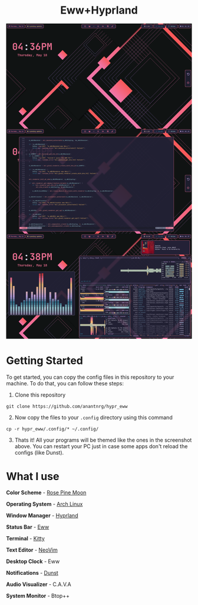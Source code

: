 <h1 style="text-align: center;"> Eww+Hyprland </h1>

![](https://github.com/anantnrg/hypr_eww/blob/main/assets/hypr_eww.png?raw=true)

# Getting Started
To get started, you can copy the config files in this repository to your machine. To do that, you can follow these steps:

1. Clone this repository
```
git clone https://github.com/anantnrg/hypr_eww
```

2. Now copy the files to your `.config` directory using this command
```
cp -r hypr_eww/.config/* ~/.config/
```

3. Thats it! All your programs will be themed like the ones in the screenshot above. You can restart your PC just in case some apps don't reload the configs (like Dunst).

# What I use
**Color Scheme** - [Rose Pine Moon](https://rosepinetheme.com)

**Operating System** - [Arch Linux](https://archlinux.org)

**Window Manager** - [Hyprland](https://hyprland.org)

**Status Bar** - [Eww](https://elkowar.github.io/eww)

**Terminal** - [Kitty](https://github.com/kovidgoyal/kitty)

**Text Editor** - [NeoVim](https://neovim.io)

**Desktop Clock** - Eww

**Notifications** - [Dunst](https://dunst-project.org)

**Audio Visualizer** - C.A.V.A

**System Monitor** - Btop++